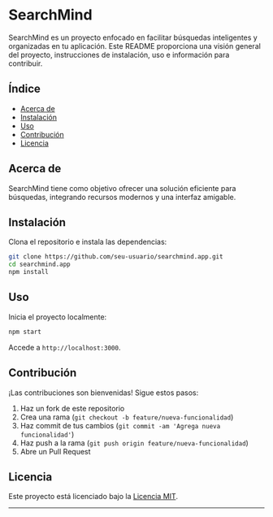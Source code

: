 # SearchMind

SearchMind es un proyecto enfocado en facilitar búsquedas inteligentes y organizadas en tu aplicación. Este README proporciona una visión general del proyecto, instrucciones de instalación, uso e información para contribuir.

## Índice

- [Acerca de](#acerca-de)
- [Instalación](#instalación)
- [Uso](#uso)
- [Contribución](#contribución)
- [Licencia](#licencia)

## Acerca de

SearchMind tiene como objetivo ofrecer una solución eficiente para búsquedas, integrando recursos modernos y una interfaz amigable.

## Instalación

Clona el repositorio e instala las dependencias:

```bash
git clone https://github.com/seu-usuario/searchmind.app.git
cd searchmind.app
npm install
```

## Uso

Inicia el proyecto localmente:

```bash
npm start
```

Accede a `http://localhost:3000`.

## Contribución

¡Las contribuciones son bienvenidas! Sigue estos pasos:

1. Haz un fork de este repositorio
2. Crea una rama (`git checkout -b feature/nueva-funcionalidad`)
3. Haz commit de tus cambios (`git commit -am 'Agrega nueva funcionalidad'`)
4. Haz push a la rama (`git push origin feature/nueva-funcionalidad`)
5. Abre un Pull Request

## Licencia

Este proyecto está licenciado bajo la [Licencia MIT](LICENSE).

---
